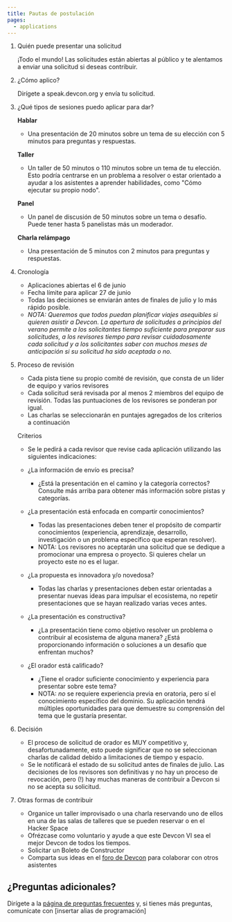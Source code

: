 ```yaml
---
title: Pautas de postulación
pages:
  - applications
---
```

1. Quién puede presentar una solicitud

   ¡Todo el mundo! Las solicitudes están abiertas al público y te alentamos a enviar una solicitud si deseas contribuir.
2. ¿Cómo aplico?

   Dirígete a speak.devcon.org y envía tu solicitud.
3. ¿Qué tipos de sesiones puedo aplicar para dar?

   **Hablar**

   * Una presentación de 20 minutos sobre un tema de su elección con 5 minutos para preguntas y respuestas.

   **Taller**

   * Un taller de 50 minutos o 110 minutos sobre un tema de tu elección. Esto podría centrarse en un problema a resolver o estar orientado a ayudar a los asistentes a aprender habilidades, como "Cómo ejecutar su propio nodo".

   **Panel**

   * Un panel de discusión de 50 minutos sobre un tema o desafío. Puede tener hasta 5 panelistas más un moderador.

   **Charla relámpago**

   * Una presentación de 5 minutos con 2 minutos para preguntas y respuestas.
4. Cronología

   * Aplicaciones abiertas el 6 de junio
   * Fecha límite para aplicar 27 de junio
   * Todas las decisiones se enviarán antes de finales de julio y lo más rápido posible.
   * *NOTA: Queremos que todos puedan planificar viajes asequibles si quieren asistir a Devcon. La apertura de solicitudes a principios del verano permite a los solicitantes tiempo suficiente para preparar sus solicitudes, a los revisores tiempo para revisar cuidadosamente cada solicitud y a los solicitantes saber con muchos meses de anticipación si su solicitud ha sido aceptada o no.*
5. Proceso de revisión

   * Cada pista tiene su propio comité de revisión, que consta de un líder de equipo y varios revisores
   * Cada solicitud será revisada por al menos 2 miembros del equipo de revisión. Todas las puntuaciones de los revisores se ponderan por igual.
   * Las charlas se seleccionarán en puntajes agregados de los criterios a continuación

   Criterios

   * Se le pedirá a cada revisor que revise cada aplicación utilizando las siguientes indicaciones:
   * ¿La información de envío es precisa?

     * ¿Está la presentación en el camino y la categoría correctos? Consulte más arriba para obtener más información sobre pistas y categorías.
   * ¿La presentación está enfocada en compartir conocimientos?

     * Todas las presentaciones deben tener el propósito de compartir conocimientos (experiencia, aprendizaje, desarrollo, investigación o un problema específico que esperan resolver).
     * NOTA: Los revisores no aceptarán una solicitud que se dedique a promocionar una empresa o proyecto. Si quieres chelar un proyecto este no es el lugar.
   * ¿La propuesta es innovadora y/o novedosa?

     * Todas las charlas y presentaciones deben estar orientadas a presentar nuevas ideas para impulsar el ecosistema, no repetir presentaciones que se hayan realizado varias veces antes.
   * ¿La presentación es constructiva?

     * ¿La presentación tiene como objetivo resolver un problema o contribuir al ecosistema de alguna manera? ¿Está proporcionando información o soluciones a un desafío que enfrentan muchos?
   * ¿El orador está calificado?

     * ¿Tiene el orador suficiente conocimiento y experiencia para presentar sobre este tema?
     * NOTA: *no* se requiere experiencia previa en oratoria, pero sí el conocimiento específico del dominio. Su aplicación tendrá múltiples oportunidades para que demuestre su comprensión del tema que le gustaría presentar.
6. Decisión

   * El proceso de solicitud de orador es MUY competitivo y, desafortunadamente, esto puede significar que no se seleccionan charlas de calidad debido a limitaciones de tiempo y espacio.
   * Se le notificará el estado de su solicitud antes de finales de julio. Las decisiones de los revisores son definitivas y no hay un proceso de revocación, pero (!) hay muchas maneras de contribuir a Devcon si no se acepta su solicitud.
7. Otras formas de contribuir

   * Organice un taller improvisado o una charla reservando uno de ellos en una de las salas de talleres que se pueden reservar o en el Hacker Space
   * Ofrézcase como voluntario y ayude a que este Devcon VI sea el mejor Devcon de todos los tiempos.
   * Solicitar un Boleto de Constructor
   * Comparta sus ideas en el [foro de Devcon](https://forum.devcon.org/) para colaborar con otros asistentes

## ¿Preguntas adicionales?

Dirígete a la [página de preguntas frecuentes](/faq#programming) y, si tienes más preguntas, comunícate con \[insertar alias de programación]